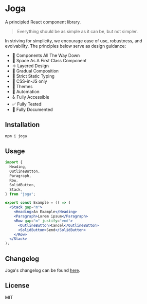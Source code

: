 # Joga

A principled React component library.

> Everything should be as simple as it can be, but not simpler.

In striving for simplicity, we encourage ease of use, robustness, and evolvability. The principles below serve as design guidance:

- 🐢 Components All The Way Down
- 🌌 Space As A First Class Component
- ⚛️ Layered Design
- 🧱 Gradual Composition
- 👮 Strict Static Typing
- 🌈 CSS-in-JS only
- 🎨 Themes
- 🤖 Automation
- ♿ Fully Accessible
- ✅ Fully Tested
- 📝 Fully Documented

## Installation

```sh
npm i joga
```

## Usage

```jsx
import {
  Heading,
  OutlineButton,
  Paragraph,
  Row,
  SolidButton,
  Stack,
} from "joga";

export const Example = () => (
  <Stack gap="m">
    <Heading>An Example</Heading>
    <Paragraph>Lorem ipsum</Paragraph>
    <Row gap="m" justify="end">
      <OutlineButton>Cancel</OutlineButton>
      <SolidButton>Send</SolidButton>
    </Row>
  </Stack>
);
```

## Changelog

Joga's changelog can be found [here](https://github.com/nicolasfont/joga/releases).

## License

MIT
